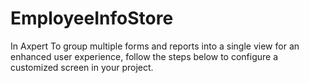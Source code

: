 # EmployeeInfoStore
In Axpert To group multiple forms and reports into a single view for an enhanced user experience, follow the steps below to configure a customized screen in your project.
